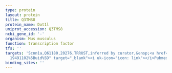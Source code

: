```yaml
---
type: protein
layout: protein
title: Q3TMS8
protein_name: Dot1l
uniprot_accession: Q3TMS8
ncbi_gene_id: '-'
organism: Mus musculus
function: transcription factor
tfs: ''
targets: 'Scnn1a,Q61180,20276,TRRUST,inferred by curator,&ensp;<a href="https://www.ncbi.nlm.nih.gov/pubmed/?term=17332896;
  19491102%5Buid%5D" target="_blank"><i uk-icon="icon: link"></i>Pubmed</a>'
binding_sites: ''
---
```

